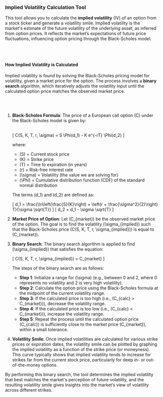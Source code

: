 ### Implied Volatility Calculation Tool

This tool allows you to calculate the **implied volatility** (IV) of an 
option from a stock ticker and generate a volatility smile. Implied 
volatility is the market's estimate of the future volatility of the 
underlying asset, as inferred from option prices. It reflects the market’s 
expectations of future price fluctuations, influencing option pricing 
through the Black-Scholes model.

<br> </br>

#### How Implied Volatility is Calculated

Implied volatility is found by solving the Black-Scholes pricing model for 
volatility, given a market price for the option. The process involves a 
**binary search** algorithm, which iteratively adjusts the volatility 
input until the calculated option price matches the observed market price.

<br> </br>

1. **Black-Scholes Formula**:
   The price of a European call option \(C\) under the Black-Scholes model 
is given by: <br> </br>

   \[
   C(S, K, T, r, \sigma) = S \Phi(d_1) - K e^{-rT} \Phi(d_2)
   \]

   where:
   - \(S\) = Current stock price
   - \(K\) = Strike price
   - \(T\) = Time to expiration (in years)
   - \(r\) = Risk-free interest rate
   - \(\sigma\) = Volatility (the value we are solving for)
   - \(\Phi\) = Cumulative distribution function (CDF) of the standard 
normal distribution

   The terms \(d_1\) and \(d_2\) are defined as:

   \[
   d_1 = \frac{\ln\left(\frac{S}{K}\right) + \left(r + 
\frac{\sigma^2}{2}\right) T}{\sigma \sqrt{T}}
   \]
   \[
   d_2 = d_1 - \sigma \sqrt{T}
   \]

2. **Market Price of Option**:
   Let \(C_{market}\) be the observed market price of the option. The goal 
is to find the volatility \(\sigma_{implied}\) such that the Black-Scholes 
price \(C(S, K, T, r, \sigma_{implied})\) is equal to \(C_{market}\).

3. **Binary Search**:
   The binary search algorithm is applied to find \(\sigma_{implied}\) 
that satisfies the equation:

   \[
   C(S, K, T, r, \sigma_{implied}) = C_{market}
   \]


   

   The steps of the binary search are as follows:

   - **Step 1**: Initialize a range for \(\sigma\) (e.g., between 0 and 2, 
where 0 represents no volatility and 2 is very high volatility).
   - **Step 2**: Calculate the option price using the Black-Scholes 
formula at the midpoint of the current volatility range.
   - **Step 3**: If the calculated price is too high (i.e., \(C_{calc} > 
C_{market}\)), decrease the volatility range.
   - **Step 4**: If the calculated price is too low (i.e., \(C_{calc} < 
C_{market}\)), increase the volatility range.
   - **Step 5**: Repeat the process until the calculated option price 
\(C_{calc}\) is sufficiently close to the market price \(C_{market}\), 
within a small tolerance.

4. **Volatility Smile**:
   Once implied volatilities are calculated for various strike prices or 
expiration dates, the volatility smile can be plotted by graphing the 
implied volatility as a function of the strike price (or moneyness). This 
curve typically shows that implied volatility tends to increase for 
strikes far from the current stock price, particularly for deep in- or 
out-of-the-money options.

By performing this binary search, the tool determines the implied 
volatility that best matches the market's perception of future volatility, 
and the resulting volatility smile gives insights into the market’s view 
of volatility across different strikes.
